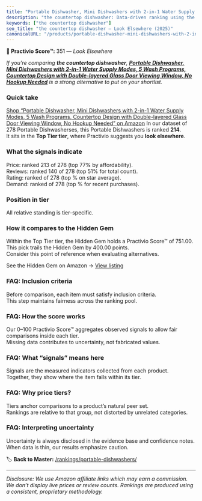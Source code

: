 ```yaml
---
title: "Portable Dishwasher, Mini Dishwashers with 2-in-1 Water Supply Modes, 5 Wash Programs, Countertop Design with Double-layered Glass Door Viewing Window, No Hookup Needed"
description: "the countertop dishwasher: Data-driven ranking using the Practivio Score™. Positioned by quality, value, demand, findability, momentum."
keywords: ["the countertop dishwasher"]
seo_title: "the countertop dishwasher — Look Elsewhere (2025)"
canonicalURL: "/products/portable-dishwasher-mini-dishwashers-with-2-in-1-water-supply-modes-5-wash-programs-countertop-design-with-double-layered-glass-door-viewing-window-no-hookup-needed-B0F24YMSXW/"
---
```


**🚫 Practivio Score™:** 351 — _Look Elsewhere_


*If you're comparing **the countertop dishwasher**, **[Portable Dishwasher, Mini Dishwashers with 2-in-1 Water Supply Modes, 5 Wash Programs, Countertop Design with Double-layered Glass Door Viewing Window, No Hookup Needed](https://www.amazon.com/dp/B0F24YMSXW?tag=practivio-20)** is a strong alternative to put on your shortlist.*
### Quick take
[Shop “Portable Dishwasher, Mini Dishwashers with 2-in-1 Water Supply Modes, 5 Wash Programs, Countertop Design with Double-layered Glass Door Viewing Window, No Hookup Needed” on Amazon](https://www.amazon.com/dp/B0F24YMSXW?tag=practivio-20)
In our dataset of 278 Portable Dishwasherses, this Portable Dishwashers is ranked **214**.  
It sits in the **Top Tier tier**, where Practivio suggests you **look elsewhere**.

### What the signals indicate
Price: ranked 213 of 278 (top 77% by affordability).  
Reviews: ranked 140 of 278 (top 51% for total count).  
Rating: ranked  of 278 (top % on star average).  
Demand: ranked  of 278 (top % for recent purchases).

### Position in tier
All relative standing is tier-specific.

### How it compares to the Hidden Gem
Within the Top Tier tier, the Hidden Gem holds a Practivio Score™ of 751.00.  
This pick trails the Hidden Gem by 400.00 points.  
Consider this point of reference when evaluating alternatives.  

See the Hidden Gem on Amazon → [View listing](https://www.amazon.com/dp/B08N6WV3HX?tag=practivio-20)

### FAQ: Inclusion criteria
Before comparison, each item must satisfy inclusion criteria.  
This step maintains fairness across the ranking pool.

### FAQ: How the score works
Our 0–100 Practivio Score™ aggregates observed signals to allow fair comparisons inside each tier.  
Missing data contributes to uncertainty, not fabricated values.

### FAQ: What “signals” means here
Signals are the measured indicators collected from each product.  
Together, they show where the item falls within its tier.

### FAQ: Why price tiers?
Tiers anchor comparisons to a product’s natural peer set.  
Rankings are relative to that group, not distorted by unrelated categories.

### FAQ: Interpreting uncertainty
Uncertainty is always disclosed in the evidence base and confidence notes.  
When data is thin, our results emphasize caution.


🏷️ **Back to Master:** [/rankings/portable-dishwashers/](/rankings/portable-dishwashers/)

---
_Disclosure: We use Amazon affiliate links which may earn a commission. We don’t display live prices or review counts. Rankings are produced using a consistent, proprietary methodology._
